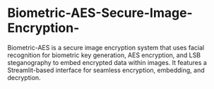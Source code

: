 # Biometric-AES-Secure-Image-Encryption-
Biometric-AES is a secure image encryption system that uses facial recognition for biometric key generation, AES encryption, and LSB steganography to embed encrypted data within images. It features a Streamlit-based interface for seamless encryption, embedding, and decryption.
